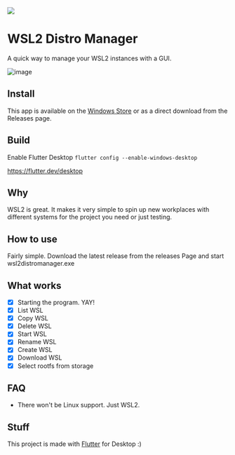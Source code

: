 <a title="Made with Fluent Design" href="https://github.com/bdlukaa/fluent_ui">
  <img
    src="https://img.shields.io/badge/fluent-design-blue?style=flat-square&color=7A7574&labelColor=0078D7"
  />
</a>

# WSL2 Distro Manager

A quick way to manage your WSL2 instances with a GUI.

![image](https://user-images.githubusercontent.com/7342321/133865387-27acd50f-c2a5-4010-9567-a39710cc72bc.png)

## Install

This app is available on the [Windows Store](https://www.microsoft.com/store/productId/9NWS9K95NMJB) or as a direct download from the Releases page.

## Build

Enable Flutter Desktop `flutter config --enable-windows-desktop`

https://flutter.dev/desktop

## Why

WSL2 is great. It makes it very simple to spin up new workplaces with different systems for the project you need or just testing.

## How to use

Fairly simple. Download the latest release from the releases Page and start wsl2distromanager.exe

## What works

- [x] Starting the program. YAY!
- [x] List WSL
- [x] Copy WSL
- [x] Delete WSL
- [x] Start WSL
- [X] Rename WSL
- [X] Create WSL
- [X] Download WSL
- [X] Select rootfs from storage

## FAQ

* There won't be Linux support. Just WSL2.

## Stuff

This project is made with [Flutter](https://flutter.dev/docs) for Desktop :)
